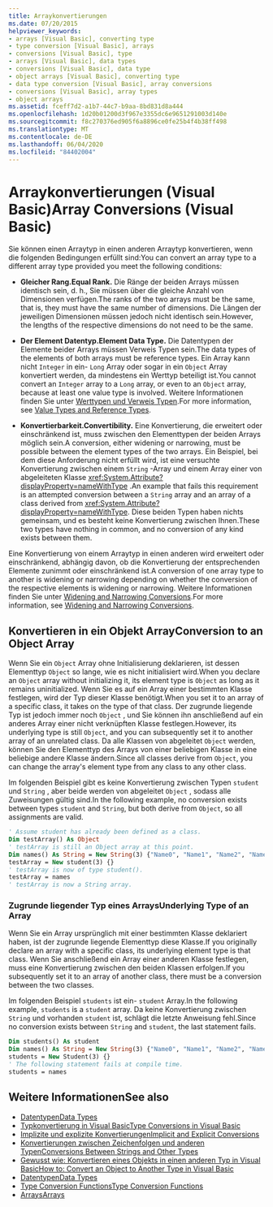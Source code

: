 ```yaml
---
title: Arraykonvertierungen
ms.date: 07/20/2015
helpviewer_keywords:
- arrays [Visual Basic], converting type
- type conversion [Visual Basic], arrays
- conversions [Visual Basic], type
- arrays [Visual Basic], data types
- conversions [Visual Basic], data type
- object arrays [Visual Basic], converting type
- data type conversion [Visual Basic], array conversions
- conversions [Visual Basic], array types
- object arrays
ms.assetid: fceff7d2-a1b7-44c7-b9aa-8bd831d8a444
ms.openlocfilehash: 1d20b01200d3f967e3355dc6e9651291003d140e
ms.sourcegitcommit: f8c270376ed905f6a8896ce0fe25b4f4b38ff498
ms.translationtype: MT
ms.contentlocale: de-DE
ms.lasthandoff: 06/04/2020
ms.locfileid: "84402004"
---
```

# <a name="array-conversions-visual-basic"></a><span data-ttu-id="e982c-102">Arraykonvertierungen (Visual Basic)</span><span class="sxs-lookup"><span data-stu-id="e982c-102">Array Conversions (Visual Basic)</span></span>
<span data-ttu-id="e982c-103">Sie können einen Arraytyp in einen anderen Arraytyp konvertieren, wenn die folgenden Bedingungen erfüllt sind:</span><span class="sxs-lookup"><span data-stu-id="e982c-103">You can convert an array type to a different array type provided you meet the following conditions:</span></span>  
  
- <span data-ttu-id="e982c-104">**Gleicher Rang.**</span><span class="sxs-lookup"><span data-stu-id="e982c-104">**Equal Rank.**</span></span> <span data-ttu-id="e982c-105">Die Ränge der beiden Arrays müssen identisch sein, d. h., Sie müssen über die gleiche Anzahl von Dimensionen verfügen.</span><span class="sxs-lookup"><span data-stu-id="e982c-105">The ranks of the two arrays must be the same, that is, they must have the same number of dimensions.</span></span> <span data-ttu-id="e982c-106">Die Längen der jeweiligen Dimensionen müssen jedoch nicht identisch sein.</span><span class="sxs-lookup"><span data-stu-id="e982c-106">However, the lengths of the respective dimensions do not need to be the same.</span></span>  
  
- <span data-ttu-id="e982c-107">**Der Element Datentyp.**</span><span class="sxs-lookup"><span data-stu-id="e982c-107">**Element Data Type.**</span></span> <span data-ttu-id="e982c-108">Die Datentypen der Elemente beider Arrays müssen Verweis Typen sein.</span><span class="sxs-lookup"><span data-stu-id="e982c-108">The data types of the elements of both arrays must be reference types.</span></span> <span data-ttu-id="e982c-109">Ein Array kann nicht `Integer` in ein- `Long` Array oder sogar in ein `Object` Array konvertiert werden, da mindestens ein Werttyp beteiligt ist.</span><span class="sxs-lookup"><span data-stu-id="e982c-109">You cannot convert an `Integer` array to a `Long` array, or even to an `Object` array, because at least one value type is involved.</span></span> <span data-ttu-id="e982c-110">Weitere Informationen finden Sie unter [Werttypen und Verweis Typen](value-types-and-reference-types.md).</span><span class="sxs-lookup"><span data-stu-id="e982c-110">For more information, see [Value Types and Reference Types](value-types-and-reference-types.md).</span></span>  
  
- <span data-ttu-id="e982c-111">**Konvertierbarkeit.**</span><span class="sxs-lookup"><span data-stu-id="e982c-111">**Convertibility.**</span></span> <span data-ttu-id="e982c-112">Eine Konvertierung, die erweitert oder einschränkend ist, muss zwischen den Elementtypen der beiden Arrays möglich sein.</span><span class="sxs-lookup"><span data-stu-id="e982c-112">A conversion, either widening or narrowing, must be possible between the element types of the two arrays.</span></span> <span data-ttu-id="e982c-113">Ein Beispiel, bei dem diese Anforderung nicht erfüllt wird, ist eine versuchte Konvertierung zwischen einem `String` -Array und einem Array einer von abgeleiteten Klasse <xref:System.Attribute?displayProperty=nameWithType> .</span><span class="sxs-lookup"><span data-stu-id="e982c-113">An example that fails this requirement is an attempted conversion between a `String` array and an array of a class derived from <xref:System.Attribute?displayProperty=nameWithType>.</span></span> <span data-ttu-id="e982c-114">Diese beiden Typen haben nichts gemeinsam, und es besteht keine Konvertierung zwischen Ihnen.</span><span class="sxs-lookup"><span data-stu-id="e982c-114">These two types have nothing in common, and no conversion of any kind exists between them.</span></span>  
  
 <span data-ttu-id="e982c-115">Eine Konvertierung von einem Arraytyp in einen anderen wird erweitert oder einschränkend, abhängig davon, ob die Konvertierung der entsprechenden Elemente zunimmt oder einschränkend ist.</span><span class="sxs-lookup"><span data-stu-id="e982c-115">A conversion of one array type to another is widening or narrowing depending on whether the conversion of the respective elements is widening or narrowing.</span></span> <span data-ttu-id="e982c-116">Weitere Informationen finden Sie unter [Widening and Narrowing Conversions](widening-and-narrowing-conversions.md).</span><span class="sxs-lookup"><span data-stu-id="e982c-116">For more information, see [Widening and Narrowing Conversions](widening-and-narrowing-conversions.md).</span></span>  
  
## <a name="conversion-to-an-object-array"></a><span data-ttu-id="e982c-117">Konvertieren in ein Objekt Array</span><span class="sxs-lookup"><span data-stu-id="e982c-117">Conversion to an Object Array</span></span>  
 <span data-ttu-id="e982c-118">Wenn Sie ein `Object` Array ohne Initialisierung deklarieren, ist dessen Elementtyp `Object` so lange, wie es nicht initialisiert wird.</span><span class="sxs-lookup"><span data-stu-id="e982c-118">When you declare an `Object` array without initializing it, its element type is `Object` as long as it remains uninitialized.</span></span> <span data-ttu-id="e982c-119">Wenn Sie es auf ein Array einer bestimmten Klasse festlegen, wird der Typ dieser Klasse benötigt.</span><span class="sxs-lookup"><span data-stu-id="e982c-119">When you set it to an array of a specific class, it takes on the type of that class.</span></span> <span data-ttu-id="e982c-120">Der zugrunde liegende Typ ist jedoch immer noch `Object` , und Sie können ihn anschließend auf ein anderes Array einer nicht verknüpften Klasse festlegen.</span><span class="sxs-lookup"><span data-stu-id="e982c-120">However, its underlying type is still `Object`, and you can subsequently set it to another array of an unrelated class.</span></span> <span data-ttu-id="e982c-121">Da alle Klassen von abgeleitet `Object` werden, können Sie den Elementtyp des Arrays von einer beliebigen Klasse in eine beliebige andere Klasse ändern.</span><span class="sxs-lookup"><span data-stu-id="e982c-121">Since all classes derive from `Object`, you can change the array's element type from any class to any other class.</span></span>  
  
 <span data-ttu-id="e982c-122">Im folgenden Beispiel gibt es keine Konvertierung zwischen Typen `student` und `String` , aber beide werden von abgeleitet `Object` , sodass alle Zuweisungen gültig sind.</span><span class="sxs-lookup"><span data-stu-id="e982c-122">In the following example, no conversion exists between types `student` and `String`, but both derive from `Object`, so all assignments are valid.</span></span>  
  
```vb  
' Assume student has already been defined as a class.  
Dim testArray() As Object  
' testArray is still an Object array at this point.  
Dim names() As String = New String(3) {"Name0", "Name1", "Name2", "Name3"}  
testArray = New student(3) {}  
' testArray is now of type student().  
testArray = names  
' testArray is now a String array.  
```  
  
### <a name="underlying-type-of-an-array"></a><span data-ttu-id="e982c-123">Zugrunde liegender Typ eines Arrays</span><span class="sxs-lookup"><span data-stu-id="e982c-123">Underlying Type of an Array</span></span>  
 <span data-ttu-id="e982c-124">Wenn Sie ein Array ursprünglich mit einer bestimmten Klasse deklariert haben, ist der zugrunde liegende Elementtyp diese Klasse.</span><span class="sxs-lookup"><span data-stu-id="e982c-124">If you originally declare an array with a specific class, its underlying element type is that class.</span></span> <span data-ttu-id="e982c-125">Wenn Sie anschließend ein Array einer anderen Klasse festlegen, muss eine Konvertierung zwischen den beiden Klassen erfolgen.</span><span class="sxs-lookup"><span data-stu-id="e982c-125">If you subsequently set it to an array of another class, there must be a conversion between the two classes.</span></span>  
  
 <span data-ttu-id="e982c-126">Im folgenden Beispiel `students` ist ein- `student` Array.</span><span class="sxs-lookup"><span data-stu-id="e982c-126">In the following example, `students` is a `student` array.</span></span> <span data-ttu-id="e982c-127">Da keine Konvertierung zwischen `String` und vorhanden `student` ist, schlägt die letzte Anweisung fehl.</span><span class="sxs-lookup"><span data-stu-id="e982c-127">Since no conversion exists between `String` and `student`, the last statement fails.</span></span>  
  
```vb  
Dim students() As student  
Dim names() As String = New String(3) {"Name0", "Name1", "Name2", "Name3"}  
students = New Student(3) {}  
' The following statement fails at compile time.  
students = names  
```  
  
## <a name="see-also"></a><span data-ttu-id="e982c-128">Weitere Informationen</span><span class="sxs-lookup"><span data-stu-id="e982c-128">See also</span></span>

- [<span data-ttu-id="e982c-129">Datentypen</span><span class="sxs-lookup"><span data-stu-id="e982c-129">Data Types</span></span>](index.md)
- [<span data-ttu-id="e982c-130">Typkonvertierung in Visual Basic</span><span class="sxs-lookup"><span data-stu-id="e982c-130">Type Conversions in Visual Basic</span></span>](type-conversions.md)
- [<span data-ttu-id="e982c-131">Implizite und explizite Konvertierungen</span><span class="sxs-lookup"><span data-stu-id="e982c-131">Implicit and Explicit Conversions</span></span>](implicit-and-explicit-conversions.md)
- [<span data-ttu-id="e982c-132">Konvertierungen zwischen Zeichenfolgen und anderen Typen</span><span class="sxs-lookup"><span data-stu-id="e982c-132">Conversions Between Strings and Other Types</span></span>](conversions-between-strings-and-other-types.md)
- [<span data-ttu-id="e982c-133">Gewusst wie: Konvertieren eines Objekts in einen anderen Typ in Visual Basic</span><span class="sxs-lookup"><span data-stu-id="e982c-133">How to: Convert an Object to Another Type in Visual Basic</span></span>](how-to-convert-an-object-to-another-type.md)
- [<span data-ttu-id="e982c-134">Datentypen</span><span class="sxs-lookup"><span data-stu-id="e982c-134">Data Types</span></span>](../../../language-reference/data-types/index.md)
- [<span data-ttu-id="e982c-135">Type Conversion Functions</span><span class="sxs-lookup"><span data-stu-id="e982c-135">Type Conversion Functions</span></span>](../../../language-reference/functions/type-conversion-functions.md)
- [<span data-ttu-id="e982c-136">Arrays</span><span class="sxs-lookup"><span data-stu-id="e982c-136">Arrays</span></span>](../arrays/index.md)
